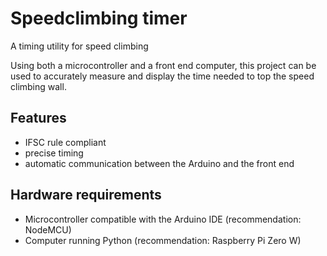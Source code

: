 # Speedclimbing timer
A timing utility for speed climbing

Using both a microcontroller and a front end computer, this project can be used to accurately measure and display the time needed to top the speed climbing wall.


## Features
- IFSC rule compliant
- precise timing
- automatic communication between the Arduino and the front end

## Hardware requirements
- Microcontroller compatible with the Arduino IDE (recommendation: NodeMCU)
- Computer running Python (recommendation: Raspberry Pi Zero W)
